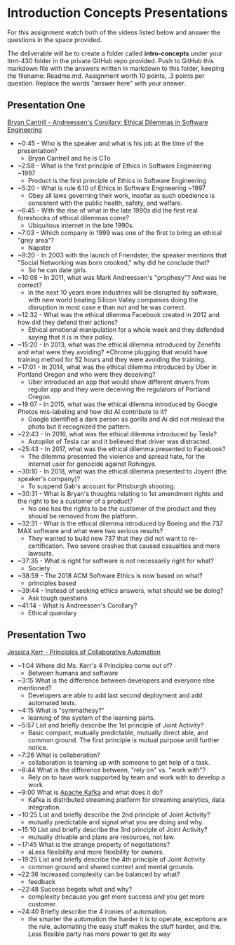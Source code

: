 # Introduction Concepts Presentations

For this assignment watch both of the videos listed below and answer the questions in the space provided.

The deliverable will be to create a folder called **intro-concepts** under your itmt-430 folder in the private GitHub repo provided.  Push to GitHub this markdown file with the answers written in markdown to this folder, keeping the filename: Readme.md.  Assignment worth 10 points, .3 points per question.  Replace the words "answer here" with your answer.

## Presentation One

[Bryan Cantrill - Andreessen's Corollary: Ethical Dilemmas in Software Engineering](https://www.youtube.com/watch?v=0wtvQZijPzg&feature=youtu.be "Bryan Cantrill - Andreessen's Corollary: Ethical Dilemmas in Software Engineering")

* ~0:45 - Who is the speaker and what is his job at the time of the presentation?
  * Bryan Cantrell and he is CTo 
* ~2:58 - What is the first principle of Ethics in Software Engineering ~1997
  * Product is the first principle of Ethics in Software Engineering 
* ~5:20 - What is rule 6.10 of Ethics in Software Engineering ~1997
  * Obey all laws governing their work, insofar as such obedience is consistent with the public health, safety, and welfare. 
* ~6:45 - With the rise of what in the late 1990s did the first real foreshocks of ethical dilemmas come?
  * Ubiquitous internet in the late 1990s. 
* ~7:03 - Which company in 1999 was one of the first to bring an ethical "grey area"?
  * Napster 
* ~9:20 - In 2003 with the launch of Friendster, the speaker mentions that "Social Networking was born crooked," why did he conclude that?
  * So he can date girls. 
* ~10:08 - In 2011, what was Mark Andreessen's "prophesy"? And was he correct?
  * In the next 10 years more industries will be disrupted by software, with new world beating Silicon Valley companies doing the disruption in most case e than not and he was correct. 
* ~12:32 - What was the ethical dilemma Facebook created in 2012 and how did they defend their actions?
  * Ethical emotional manipulation for a whole week and they defended saying that it is in their policy. 
* ~15:20 -  In 2013, what was the ethical dilemma introduced by Zenefits and what were they avoiding?
  *Chrome plugging that would have training method for 52 hours and they were avoiding the training.  
* ~17:01 - In 2014, what was the ethical dilemma introduced by Uber in Portland Oregon and who were they deceiving?
  * Uber introduced an app that would show different drivers from regular app and they were deceiving the regulators of Portland Oregon. 
* ~19:07 - In 2015, what was the ethical dilemma introduced by Google Photos mis-labeling and how did AI contribute to it?
  * Google identified a dark person as gorilla and Ai did not mislead the photo but it recognized the pattern. 
* ~22:43 - In 2016, what was the ethical dilemma introduced by Tesla?
  * Autopilot of Tesla car and it believed that driver was distracted. 
* ~25:43 - In 2017, what was the ethical dilemma presented to Facebook?
  * The dilemma presented the violence and spread hate, for the internet user for genocide against Rohingya. 
* ~30:10 - In 2018, what was the ethical dilemma presented to Joyent (the speaker's company)?
  * To suspend Gab's account for Pittsburgh shooting. 
* ~30:31 - What is Bryan's thoughts relating to 1st amendment rights and the right to be a customer of a product?
  * No one has the rights to be the customer of the product and they should be removed from the platform. 
* ~32:31 - What is the ethical dilemma introduced by Boeing and the 737 MAX software and what were two serious results?
  * They wanted to build new 737 that they did not want to re-certification. Two severe crashes that caused casualties and more lawsuits. 
* ~37:35 - What is right for software is not necessarily right for what?
  * Society
* ~38:59 - The 2018 ACM Software Ethics is now based on what?
  * principles based 
* ~39:44 - Instead of seeking ethics answers, what should we be doing?
  * Ask tough questions 
* ~41:14 - What is Andreessen's Corollary?
  * Ethical quandary 

## Presentation Two

[Jessica Kerr - Principles of Collaborative Automation](https://www.youtube.com/watch?v=JY4HPhXuWFg&feature=emb_logo "Jessica Kerr - Principles of Collaborative Automation")

* ~1:04 Where did Ms. Kerr's 4 Principles come out of?
  * Between humans and software
* ~3:15 What is the difference between developers and everyone else mentioned?
  * Developers are able to add last second deployment and add automated tests. 
* ~4:15 What is "symmathesy?"
  * learning of the system of the learning parts. 
* ~5:57 List and briefly describe the 1st principle of Joint Activity?
  * Basic compact, mutually predictable, mutually direct able, and common ground. The first principle is mutual purpose until further notice. 
* ~7:26 What is collaboration?
  * collaboration is teaming up with someone to get help of a task. 
* ~8:44 What is the difference between, "rely on" vs. "work with"?
  * Rely on to have work supported by team and work with to develop a work. 
* ~9:00 What is [Apache Kafka](http://kafka.apache.org/ "Apache Kafka") and what does it do?
  * Kafka is distributed streaming platform for streaming analytics, data integration. 
* ~10:25 List and briefly describe the 2nd principle of Joint Activity?
  * mutually predictable and signal what you are doing and why. 
* ~15:10 List and briefly describe the 3rd principle of Joint Activity?
  * mutually drivable and plans are resources, not law. 
* ~17:45 What is the strange property of negotiations?
  * aLess flexibility and more flexibility for owners. 
* ~19:25 List and briefly describe the 4th principle of Joint Activity
  * common ground and shared context and mental grounds. 
* ~22:36 Increased complexity can be balanced by what?
  * feedback 
* ~22:48 Success begets what and why?
  * complexity because you get more success and you get more customer. 
* ~24:40 Briefly describe the 4 ironies of automation.
  * the smarter the automation the harder it is to operate, exceptions are the rule, automating the easy stuff makes the stuff harder, and the. Less flexible party has more power to get its way
